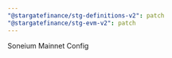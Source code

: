 ```yaml
---
"@stargatefinance/stg-definitions-v2": patch
"@stargatefinance/stg-evm-v2": patch
---
```


Soneium Mainnet Config

